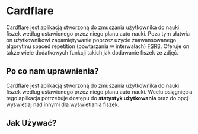 # Cardflare

Cardflare jest aplikacją stworzoną do zmuszania użytkownika do nauki fiszek według ustawionego przez niego planu auto nauki. Poza tym ułatwia on użytkownikowi zapamiętywanie poprzez użycie zaawansowanego algorytmu spaced repetition (powtarzania w interwałach) [FSRS](https://github.com/open-spaced-repetition/py-fsrs). Oferuje on także wiele dodatkowych funkcji takich jak dodawanie fiszek ze zdjęć.

## Po co nam uprawnienia?
Cardflare jest aplikacją stworzoną do zmuszania użytkownika do nauki fiszek według ustawionego przez niego planu auto nauki. Wcelu osiągnięcia tego aplikacja potrzebuje dostępu do **statystyk użytkowania** oraz do opcji wyświetlaj nad innymi dla wyświetlania fiszek.

## Jak Używać?

